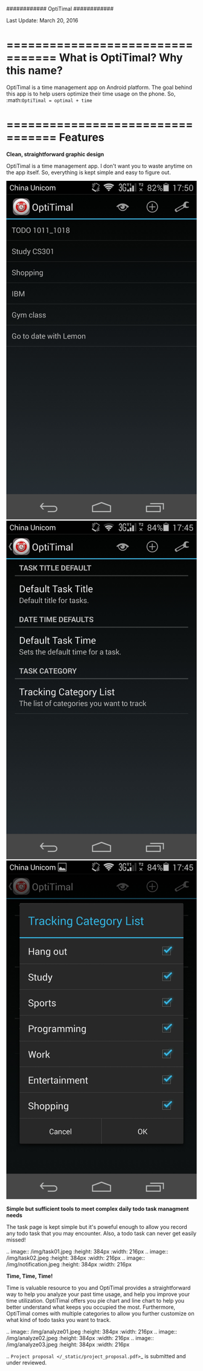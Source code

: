 ############
OptiTimal
############

Last Update: March 20, 2016

=================================
What is OptiTimal? Why this name?
=================================

OptiTimal is a time management app on Android platform. 
The goal behind this app is to help users optimize their time usage on the phone.
So, :math:`OptiTimal = optimal + time`

=================================
Features
=================================

**Clean, straightforward graphic design**

OptiTimal is a time management app. I don't want you to waste anytime on the app itself. So, everything is kept simple and easy to figure out.

![](/img/main.jpeg) ![](/img/setting01.jpeg) ![](/img/tracking-category-list.jpeg)

**Simple but sufficient tools to meet complex daily todo task managment needs**

The task page is kept simple but it's poweful enough to allow you record any todo task that you may encounter. Also, a todo task can never get easily missed!

.. image:: /img/task01.jpeg
   :height: 384px
   :width: 216px
.. image:: /img/task02.jpeg
   :height: 384px
   :width: 216px
.. image:: /img/notification.jpeg
   :height: 384px
   :width: 216px

**Time, Time, Time!**

Time is valuable resource to you and OptiTimal provides a straightforward way to help you analyze your past time usage, and help you improve your time 
utilization. OptiTimal offers you pie chart and line chart  to help you better understand what keeps you occupied the most. Furthermore, OptiTimal comes
with multiple categories to allow you further customize on what kind of todo tasks you want to track.

.. image:: /img/analyze01.jpeg
   :height: 384px
   :width: 216px
.. image:: /img/analyze02.jpeg
   :height: 384px
   :width: 216px
.. image:: /img/analyze03.jpeg
   :height: 384px
   :width: 216px








..
   `Project proposal </_static/project_proposal.pdf>`_ is submitted and under reviewed.
